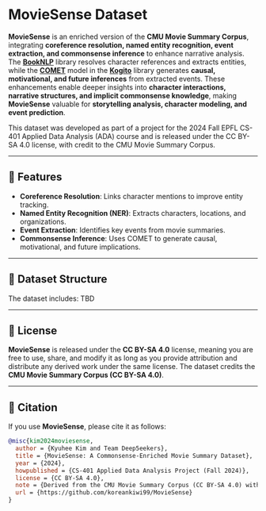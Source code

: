 # MovieSense Dataset  

**MovieSense** is an enriched version of the **CMU Movie Summary Corpus**, integrating **coreference resolution, named entity recognition, event extraction, and commonsense inference** to enhance narrative analysis. The **[BookNLP](https://github.com/booknlp/booknlp)** library resolves character references and extracts entities, while the **[COMET](https://github.com/atcbosselut/comet-commonsense)** model in the **[Kogito](https://github.com/kogito-computation/kogito)** library generates **causal, motivational, and future inferences** from extracted events. These enhancements enable deeper insights into **character interactions, narrative structures, and implicit commonsense knowledge**, making **MovieSense** valuable for **storytelling analysis, character modeling, and event prediction**.  

This dataset was developed as part of a project for the 2024 Fall EPFL CS-401 Applied Data Analysis (ADA) course and is released under the CC BY-SA 4.0 license, with credit to the CMU Movie Summary Corpus.

---

## 📌 Features  
- **Coreference Resolution**: Links character mentions to improve entity tracking.  
- **Named Entity Recognition (NER)**: Extracts characters, locations, and organizations.  
- **Event Extraction**: Identifies key events from movie summaries.  
- **Commonsense Inference**: Uses COMET to generate causal, motivational, and future implications.  

---

## 📂 Dataset Structure  

The dataset includes: TBD

---

## 📜 License  

**MovieSense** is released under the **CC BY-SA 4.0** license, meaning you are free to use, share, and modify it as long as you provide attribution and distribute any derived work under the same license. The dataset credits the **CMU Movie Summary Corpus (CC BY-SA 4.0)**.  

---

## 📖 Citation  

If you use **MovieSense**, please cite it as follows:  

```bibtex
@misc{kim2024moviesense,
  author = {Kyuhee Kim and Team Deep5eekers},
  title = {MovieSense: A Commonsense-Enriched Movie Summary Dataset},
  year = {2024},
  howpublished = {CS-401 Applied Data Analysis Project (Fall 2024)},
  license = {CC BY-SA 4.0},
  note = {Derived from the CMU Movie Summary Corpus (CC BY-SA 4.0) with entity resolution, event extraction, and commonsense inference.},
  url = {https://github.com/koreankiwi99/MovieSense}
}
```
